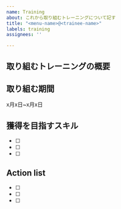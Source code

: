 ```yaml
---
name: Training
about: これから取り組むトレーニングについて記す
title: "<menu-name>@<trainee-name>"
labels: training
assignees: ''

---
```

## 取り組むトレーニングの概要
<!---
  トレーニングの内容を自分の言葉で説明する．
-->

## 取り組む期間
<!---
  本メニューに取り組む期間を記入する
-->
x月x日~x月x日

## 獲得を目指すスキル
<!---
  本トレーニングで獲得したいスキルを明記する．
- [ ] SOM が解いている問題とアルゴリズムを説明できる
- [ ] SOM のアルゴリズムを実装できる
- [ ] SOM で推定した潜在変数と写像を描画できる
-->
- [ ] 
- [ ] 
- [ ] 

## Action list
<!---
  取り組むアクションをチェックボックス形式で列挙する．  
  ex.
  - [x] ●●のチュートリアルを読む
  - [x] ●●の実装
  - [ ] ミニレポート提出
-->
- [ ] 
- [ ] 
- [ ] 

